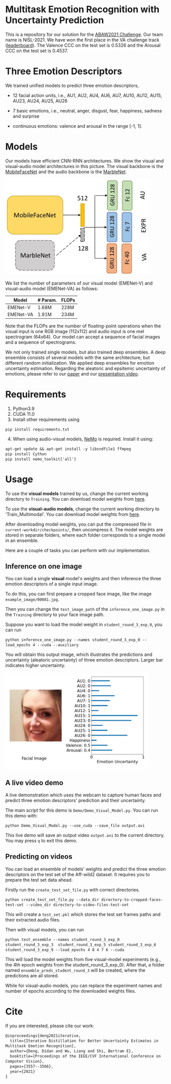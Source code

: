 # Multitask Emotion Recognition with Uncertainty Prediction

This is a repository for our solution for the [ABAW2021 Challenge](https://ibug.doc.ic.ac.uk/resources/iccv-2021-2nd-abaw/). Our team name is NISL-2021. We have won the first place in the VA challenge track ([leaderboard](https://github.com/dkollias/ABAW2-Results/blob/main/abaw2_va_leaderboard.pdf)). The Valence CCC on the test set is 0.5326 and the Arousal CCC on the test set is 0.4537. 

# Three Emotion Descriptors

We trained unified models to predict three emotion descriptors, 

 - 12 facial action units, i.e., AU1, AU2, AU4, AU6, AU7, AU10, AU12, AU15, AU23, AU24, AU25, AU26

 - 7 basic emotions, i.e., neutral, anger, disgust, fear, happiness, sadness and surprise

 - continuous emotions: valence and arousal in the range [-1, 1].

# Models

Our models have efficient CNN-RNN architectures. We show the visual and visual-audio model architectures in this picture. The visual backbone is the [MobileFaceNet](https://arxiv.org/abs/1804.07573) and the audio backbone is the [MarbleNet](https://arxiv.org/abs/2010.13886).

<img src='./example_image/Model_Architecture.jpg' alt='drawing' width='450'/>

We list the number of parameters of our visual model (EMENet-V) and visual-audio model (EMENet-VA) as follows:

| Model | # Param. | FLOPs|
| --- | ---| ---|
|EMENet-V| 1.68M| 228M|
|EMENet-VA|1.91M | 234M| 

Note that the FLOPs are the number of floating-point operations when the visual input is one RGB image (112x112) and audio input is one mel spectrogram (64x64). Our model can accept a sequence of facial images and a sequence of spectrograms.

We not only trained single models, but also trained deep ensembles. A deep ensemble consists of several models with the same architecture, but different random initialization. We applied deep ensembles for emotion uncertainty estimation. Regarding the aleatoric and epsitemic uncertainty of emotions, please refer to our [paper](https://openaccess.thecvf.com/content/ICCV2021W/ABAW/papers/Deng_Iterative_Distillation_for_Better_Uncertainty_Estimates_in_Multitask_Emotion_Recognition_ICCVW_2021_paper.pdf) and our [presentation video](https://hkustconnect-my.sharepoint.com/:v:/g/personal/ddeng_connect_ust_hk/ES99uGaQFF1BpBiZRkLEeuUBAn0c68gg_T25qDcWxzDzIQ?e=xEKIxM). 

# Requirements

1. Python3.9
2. CUDA 11.0
3. Install other requirements using

```
pip install requirements.txt
```
4. When using audio-visual models, [NeMo](https://github.com/NVIDIA/NeMo) is required. Install it using:

```
apt-get update && apt-get install -y libsndfile1 ffmpeg
pip install Cython
pip install nemo_toolkit['all']
```

# Usage
To use the **visual models** trained by us, change the current working directory to `Training`. You can download model weights from [here](https://hkustconnect-my.sharepoint.com/:u:/g/personal/ddeng_connect_ust_hk/EYWGU4yG3N5Eo4sn8I1cuiwByo17gXwcYllP2WhDNBu_sQ?e=vDn8JN).

To use the **visual-audio models**, change the current working directory to 'Train_Multimodal'. You can download model weights from [here](https://hkustconnect-my.sharepoint.com/:u:/g/personal/ddeng_connect_ust_hk/EU5ee3MZUEJIoTvGNdkoxZ0BkIZZi_uXdv_cBKVmV2M--w?e=ekUM4j).

After downloading model weights, you can put the compressed file in `current-workdir/checkpoints/`, then uncompress it. The model weights are stored in separate folders, where each folder corresponds to a single model in an ensemble.

Here are a couple of tasks you can perform with our implementation.

## Inference on one image

You can load a single **visual** model's weights and then inference the three emotion descriptors of a single input image.

To do this, you can first prepare a cropped face image, like the image `example_image/00081.jpg`. 

Then you can change the `test_image_path` of the `inference_one_image.py` in the `Training` directory to your face image path.

Suppose you want to load the model weight in `student_round_3_exp_0`, you can run
```
python inference_one_image.py --names student_round_3_exp_0 --load_epochs 4 --cuda --auxiliary
```

You will obtain this output image, which illustrates the predictions and uncertainty (aleatoric uncertainty) of three emotion descriptors. Larger bar indicates higher uncertainty.

<img src='./example_image/output_image.png' alt='drawing' width='450'/>

## A live video demo

A live demonstration which uses the webcam to capture human faces and predict three emotion descriptors' prediction and their uncertainty.

The main script for this demo is `Demo/Demo_Visual_Model.py`. You can run this demo with:

```
python Demo_Visual_Model.py --use_cuda --save_file output.avi
```
This live demo will save an output video `output.avi` to the current directory. You may press `q` to exit this demo.

## Predicting on videos

You can load an ensemble of models' weights and predict the three emotion descriptors on the test set of the Aff-wild2 dataset. It requires you to prepare the test set data ahead. 

Firstly run the `create_test_set_file.py` with correct directories.

```
python create_test_set_file.py --data_dir directory-to-cropped-faces-test-set --video_dir directory-to-video-files-test-set 
```

This will create a `test_set.pkl` which stores the test set frames paths and their extracted audio files.

Then with visual models, you can run

```
python test_ensemble --names student_round_3_exp_0 student_round_3_exp_3  student_round_3_exp_5 student_round_3_exp_6 student_round_3_exp_9 --load_epochs 4 8 4 7 6 --cuda 
```
This will load the model weights from five visual-model experiments (e.g., the 4th epoch weights from the student_round_3_exp_0). After that, a folder named `ensemble_preds_student_round_3` will be created, where the predictions are all stored. 

While for visual-audio models, you can replace the experiment names and number of epochs according to the downloaded weights files. 

# Cite
If you are interested, please cite our work:
```
@inproceedings{deng2021iterative,
  title={Iterative Distillation for Better Uncertainty Estimates in Multitask Emotion Recognition},
  author={Deng, Didan and Wu, Liang and Shi, Bertram E},
  booktitle={Proceedings of the IEEE/CVF International Conference on Computer Vision},
  pages={3557--3566},
  year={2021}
}
```

